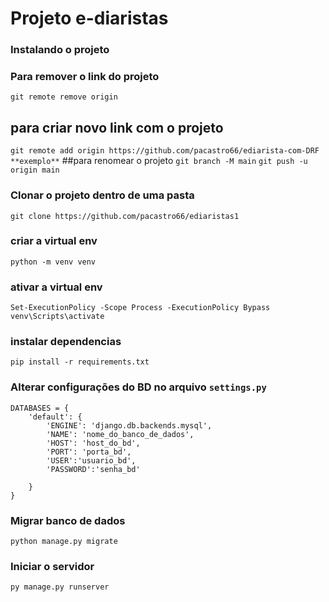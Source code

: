 # Projeto e-diaristas

### Instalando o projeto

### Para remover o link do projeto 
`git remote remove origin`

## para criar novo link com o projeto
`git remote add origin https://github.com/pacastro66/ediarista-com-DRF  **exemplo**`
##para renomear o projeto
`git branch -M main`
`git push -u origin main`



### Clonar o projeto dentro de uma pasta
`git clone https://github.com/pacastro66/ediaristas1`

### criar a virtual env
`python -m venv venv`

### ativar a virtual env
`Set-ExecutionPolicy -Scope Process -ExecutionPolicy Bypass`
`venv\Scripts\activate`

### instalar dependencias
`pip install -r requirements.txt`

### Alterar configurações do BD no arquivo `settings.py`
```
DATABASES = {
    'default': {
        'ENGINE': 'django.db.backends.mysql',
        'NAME': 'nome_do_banco_de_dados',
        'HOST': 'host_do_bd',
        'PORT': 'porta_bd',
        'USER':'usuario_bd',
        'PASSWORD':'senha_bd'

    }
}
``` 

### Migrar banco de dados
`python manage.py migrate`
### Iniciar o servidor
`py manage.py runserver`